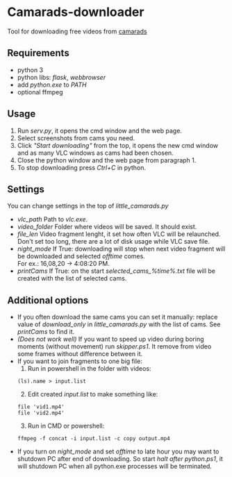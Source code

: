 Camarads-downloader
===================

Tool for downloading free videos from [camarads](https://camarads.com)

Requirements
------------
+ python 3
+ python libs: *flask*, *webbrowser*
+ add *python.exe* to *PATH*
+ optional ffmpeg

Usage
-----

1. Run *serv.py*, it opens the cmd window and the web page.
2. Select screenshots from cams you need.
3. Click *"Start downloading"* from the top, it opens the new cmd window and as many VLC windows as cams had been chosen.
4. Close the  python window and the web page from paragraph 1.
5. To stop downloading press *Ctrl+C* in python.

Settings
--------

You can change settings in the top of *little_camarads.py*
+ *vlc_path* Path to *vlc.exe*.
+ *video_folder* Folder where videos will be saved. It should exist.
+ *file_len* Video fragment lenght, it set how often VLC will be relaunched. Don't set too long, there are a lot of disk usage while VLC save file.
+ *night_mode* If True: downloading will stop when next video fragment will be downloaded and selected *offtime* comes.  
For ex.: 16,08,20 → 4:08:20 PM.
+ *printCams* If True: on the start *selected_cams_%time%.txt* file will be created with the list of selected cams.

Additional options
------------------

+ If you often download the same cams you can set it manually: replace value of *download_only* in *little_camarads.py* with the list of cams. See *printCams* to find it.
+ *(Does not work well)* If you want to speed up video during boring moments (without movement) run *skipper.ps1*. It remove from video some frames without difference between it. 
+ If you want to join fragments to one big file:
  1. Run in powershell in the folder with videos:
  ```
  (ls).name > input.list
  ```
  2. Edit created *input.list* to make something like:
  ```
  file 'vid1.mp4'
  file 'vid2.mp4'
  ```
  3. Run in CMD or powershell:
  ```
  ffmpeg -f concat -i input.list -c copy output.mp4
  ```
+ If you turn on *night_mode* and set *offtime* to late hour you may want to shutdown PC after end of downloading. So start *halt after python.ps1*, it will shutdown PC when all python.exe processes will be terminated.
